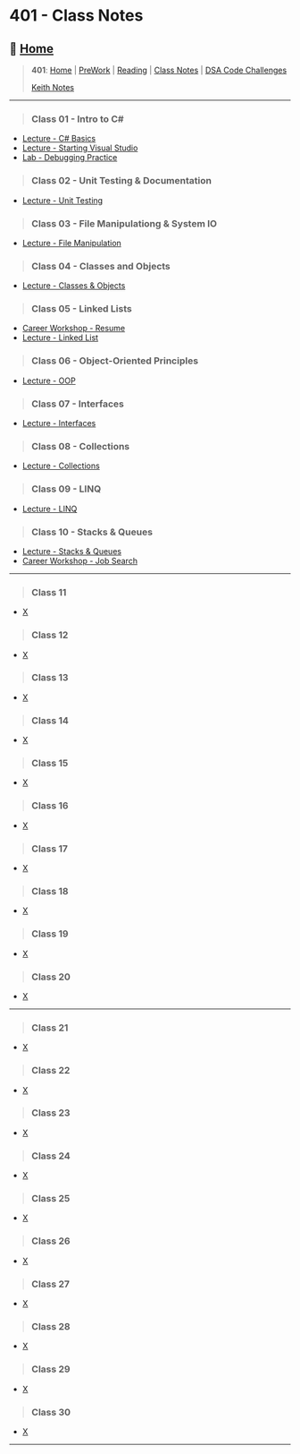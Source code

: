 # 401 - Class Notes

## 🏡 [**Home**](https://mistidinzy.github.io/ReadingNotes/)

> **401**: [Home](/401home.md)
|
[PreWork](/401/preworkRM.md)
|
[Reading](/401/ReadingRM.md)
|
[Class Notes](/401/ClassRM.md)
|
[DSA Code Challenges](https://mistidinzy.github.io/data-structures-and-algorithms/)
>
> [Keith Notes](kNotesRM.md)

_____

> ### Class 01 - Intro to C\#
>
* [Lecture - C# Basics](class/01-cSharpBasics.md)
* [Lecture - Starting Visual Studio](class/1a-startingVS.md)
* [Lab - Debugging Practice](class/01b-debuggingPractice.md)
>
> ### Class 02 - Unit Testing & Documentation
>
* [Lecture - Unit Testing](class/02-unitTesting.md)
<!-- * [Lab & Code Challenge](class/02a-labAndChallenge.md) -->
>
> ### Class 03 - File Manipulationg & System IO
>
* [Lecture - File Manipulation](class/03-systemIO.md)
>
> ### Class 04 - Classes and Objects
>
* [Lecture - Classes & Objects](class/04-classesObjects.md)
<!-- * [Lab & Challenges](class/04-Other.md) -->
>
> ### Class 05 - Linked Lists
>
* [Career Workshop - Resume](class/career/01-resume.md)
* [Lecture - Linked List](class/05-linkedlists.md)
>
> ### Class 06 - Object-Oriented Principles
>
* [Lecture - OOP](class/06-oop.md)
<!-- . -->
> ### Class 07 - Interfaces
>
* [Lecture - Interfaces](class/07-interfaces.md)
>
> ### Class 08 - Collections
>
* [Lecture - Collections](class/08-collections.md)
<!-- . -->
> ### Class 09 - LINQ
>
* [Lecture - LINQ](class/09-LINQ.md)
>
> ### Class 10 - Stacks & Queues
>
* [Lecture - Stacks & Queues](class/10-stacks-queues.md)
* [Career Workshop - Job Search](class/career/02-jobsearch.md)

_____

> ### Class 11
>
* [X](class/)
>
> ### Class 12
>
* [X](class/)
>
<!-- . -->
> ### Class 13
>
* [X](class/)
>
> ### Class 14
>
* [X](class/)
<!-- . -->
> ### Class 15
>
* [X](class/)
>
> ### Class 16
>
* [X](class/)
<!-- . -->
> ### Class 17
>
* [X](class/)
>
> ### Class 18
>
* [X](class/)
<!-- . -->
> ### Class 19
>
* [X](class/)
>
> ### Class 20
>
* [X](class/)

_____

> ### Class 21
>
* [X](class/)
>
> ### Class 22
>
* [X](class/)
<!-- . -->
> ### Class 23
>
* [X](class/)
>
> ### Class 24
>
* [X](class/)
<!-- . -->
> ### Class 25
>
* [X](class/)
>
> ### Class 26
>
* [X](class/)
<!-- . -->
> ### Class 27
>
* [X](class/)
>
> ### Class 28
>
* [X](class/)
<!-- . -->
> ### Class 29
>
* [X](class/)
>
> ### Class 30
>
* [X](class/)

_____
